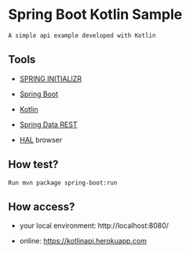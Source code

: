 # Spring Boot Kotlin Sample

    A simple api example developed with Kotlin

## Tools

*   [SPRING INITIALIZR](https://start.spring.io)

*   [Spring Boot](http://projects.spring.io/spring-boot)

*   [Kotlin](https://kotlinlang.org)

*   [Spring Data REST](http://projects.spring.io/spring-data-rest)

*   [HAL](https://en.wikipedia.org/wiki/Hypertext_Application_Language) browser



## How test?

	Run mvn package spring-boot:run



## How access?	

* your local environment: http://localhost:8080/

* online: https://kotlinapi.herokuapp.com
